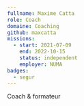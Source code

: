 ```yaml
---
fullname: Maxime Catta
role: Coach
domaine: Coaching
github: maxcatta
missions:
  - start: 2021-07-09
    end: 2022-10-15
    status: independent
    employer: NUMA
badges:
  - segur
---
```

Coach & formateur